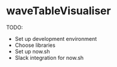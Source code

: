 # waveTableVisualiser

TODO:
- Set up development environment
- Choose libraries
- Set up now.sh
- Slack integration for now.sh
